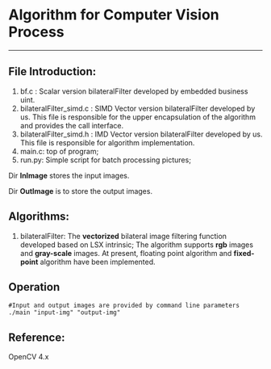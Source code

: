 # Algorithm for Computer Vision Process

___
## File Introduction:
1. bf.c : Scalar version bilateralFilter developed by embedded business uint.
2. bilateralFilter_simd.c : SIMD Vector version bilateralFilter developed by us. 
This file is responsible for the upper encapsulation of the algorithm and provides the call interface.
3. bilateralFilter_simd.h : IMD Vector version bilateralFilter developed by us.
   This file is responsible for algorithm implementation.
4. main.c: top of program;
5. run.py: Simple script for batch processing pictures;

Dir **InImage** stores the input images.

Dir **OutImage** is to store the output images.

## Algorithms:

1. bilateralFilter: 
The __vectorized__ bilateral image filtering function developed based on LSX intrinsic;
The algorithm supports **rgb** images and **gray-scale** images.
At present, floating point algorithm and __fixed-point__ algorithm have been implemented.

## Operation

```shell
#Input and output images are provided by command line parameters
./main "input-img" "output-img"

```


## Reference:
OpenCV 4.x
